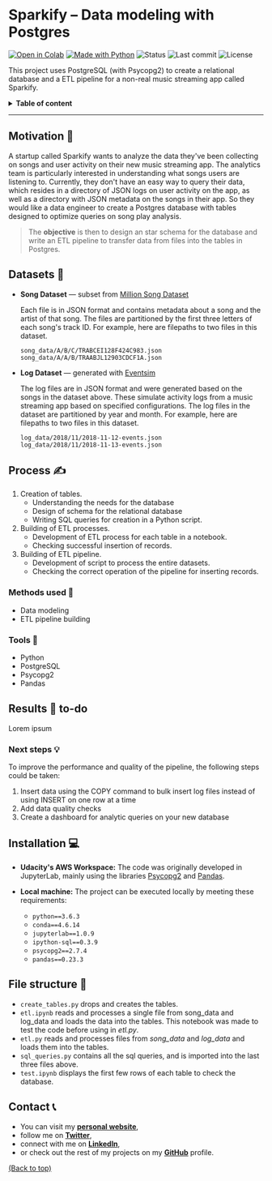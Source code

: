 # Sparkify – Data modeling with Postgres <!-- omit in toc -->

<!-- Add buttons here -->
[![Open in Colab](https://img.shields.io/badge/-Open%20in%20Colab-e8710a?logo=google-colab)](https://colab.research.google.com/github/dewith/sparkify_postgres)
[![Made with Python](https://img.shields.io/badge/Made%20with-Python-black)](https://www.python.org/)
![Status](https://img.shields.io/badge/Project%20status-Completed-black)
![Last commit](https://img.shields.io/github/last-commit/dewith/sparkify_postgres?color=black)
![License](https://img.shields.io/github/license/dewith/sparkify_postgres?color=black)
<!-- End buttons here -->

This project uses PostgreSQL (with Psycopg2) to create a relational database and a ETL pipeline for a non-real music streaming app called Sparkify.

<details>
<summary><b>Table of content</b></summary>

- [Motivation](#motivation-)
- [Datasets](#datasets-)
- [Process](#process-)
  - [Methods used](#methods-used-)
  - [Tools](#tools-)
- [Results](#results-)
  - [Next steps](#next-steps-)
- [Installation](#installation-)
- [File structure](#file-structure-)
- [Contact](#contact-)

</details>

---

## Motivation 🎯

A startup called Sparkify wants to analyze the data they've been collecting on songs and user activity on their new music streaming app. The analytics team is particularly interested in understanding what songs users are listening to. Currently, they don't have an easy way to query their data, which resides in a directory of JSON logs on user activity on the app, as well as a directory with JSON metadata on the songs in their app. So they would like a data engineer to create a Postgres database with tables designed to optimize queries on song play analysis.

> The **objective** is then to design an star schema for the database and write an ETL pipeline to transfer data from files into the tables in Postgres.

## Datasets 💾

- **Song Dataset** — subset from [Million Song Dataset](http://millionsongdataset.com/)

    Each file is in JSON format and contains metadata about a song and the artist of that song. The files are partitioned by the first three letters of each song's track ID. For example, here are filepaths to two files in this dataset. <br>
    ```
    song_data/A/B/C/TRABCEI128F424C983.json
    song_data/A/A/B/TRAABJL12903CDCF1A.json
    ```
- **Log Dataset** — generated with [Eventsim](https://github.com/Interana/eventsim)

  The log files are in JSON format and were generated based on the songs in the dataset above. These simulate activity logs from a music streaming app based on specified configurations.
  The log files in the dataset are partitioned by year and month. For example, here are filepaths to two files in this dataset.
  ```
  log_data/2018/11/2018-11-12-events.json
  log_data/2018/11/2018-11-13-events.json
  ```

## Process ✍

1. Creation of tables.
    - Understanding the needs for the database
    - Design of schema for the relational database
    - Writing SQL queries for creation in a Python script.
2. Building of ETL processes.
    - Development of ETL process for each table in a notebook.
    - Checking successful insertion of records.
3. Building of ETL pipeline.
    - Development of script to process the entire datasets.
    - Checking the correct operation of the pipeline for inserting records.

### Methods used 📜

- Data modeling
- ETL pipeline building

### Tools 🧰

- Python
- PostgreSQL
- Psycopg2
- Pandas

## Results 📣 to-do

Lorem ipsum

### Next steps 💡

To improve the performance and quality of the pipeline, the following steps could be taken:

1. Insert data using the COPY command to bulk insert log files instead of using INSERT on one row at a time
2. Add data quality checks
3. Create a dashboard for analytic queries on your new database

## Installation 💻

- **Udacity's AWS Workspace:** The code was originally developed in JupyterLab, mainly using the libraries [Psycopg2](https://www.psycopg.org/docs/) and [Pandas](https://pandas.pydata.org/).

- **Local machine:** The project can be executed locally by meeting these requirements:
  - `python==3.6.3`
  - `conda==4.6.14`
  - `jupyterlab==1.0.9`
  - `ipython-sql==0.3.9`
  - `psycopg2==2.7.4`
  - `pandas==0.23.3`

## File structure 📓

- `create_tables.py` drops and creates the tables.
- `etl.ipynb` reads and processes a single file from song_data and log_data and loads the data into the tables. This notebook was made to test the code before using in _etl.py_.
- `etl.py` reads and processes files from _song_data_ and _log_data_ and loads them into the tables.
- `sql_queries.py` contains all the sql queries, and is imported into the last three files above.
- `test.ipynb` displays the first few rows of each table to check the database.

## Contact 📞

- You can visit my [**personal website**](https://dewith.co/),
- follow me on [**Twitter**](https://twitter.com/DewithMiramon/),
- connect with me on [**LinkedIn**](https://linkedin.com/in/dewithmiramon/),
- or check out the rest of my projects on my [**GitHub**](https://github.com/dewith/) profile.

[(Back to top)](#motivation-)
